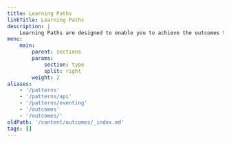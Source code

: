 ```yaml
---
title: Learning Paths
linkTitle: Learning Paths
description: |
    Learning Paths are designed to enable you to achieve the outcomes that are right for your business by way of a curated learning path. This content provides the "Why?" in the form of strategy content, as well as the "How?" in the form of practical and proven tactical references.
menu:
    main:
        parent: sections
        params:
            section: type
            split: right
        weight: 2
aliases:
    - '/patterns'
    - '/patterns/api'
    - '/patterns/eventing'
    - '/outcomes'
    - '/outcomes/'
oldPath: '/content/outcomes/_index.md'
tags: []
---
```

